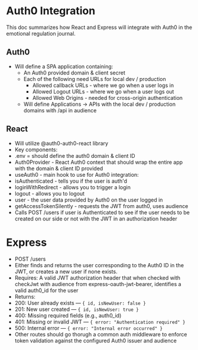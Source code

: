 # Auth0 Integration

This doc summarizes how React and Express will integrate with Auth0 in the emotional regulation journal.

## Auth0
* Will define a SPA application containing:
   * An Auth0 provided domain & client secret
   * Each of the following need URLs for local dev / production
      * Allowed callback URLs - where we go when a user logs in
      * Allowed Logout URLs - where we go when a user logs out
      * Allowed Web Origins - needed for cross-origin authentication
   * Will define Applications -> APIs with the local dev / production domains with /api in audience

## React
* Will utilize @auth0-auth0-react library
* Key components:
 * .env = should define the auth0 domain & client ID
 * Auth0Provider - React Auth0 context that should wrap the entire app with the domain & client ID provided
 * useAuth0 - main hook to use for Auth0 integration:
  * isAuthenticated - tells you if the user is auth'd
  * loginWithRedirect - allows you to trigger a login
  * logout - allows you to logout
  * user - the user data provided by Auth0 on the user logged in
  * getAccessTokenSilently - requests the JWT from auth0, uses audience
* Calls POST /users if user is Authenticated to see if the user
  needs to be created on our side or not with the JWT in an
  authorization header

# Express
* POST /users
 * Either finds and returns the user corresponding to the Auth0 ID in the JWT, or creates a new user if none exists.
 * Requires: A valid JWT authorization header that when checked with checkJwt with audience from express-oauth-jwt-bearer, identifies a valid auth0_id for the user
 * Returns:
  * 200: User already exists — `{ id, isNewUser: false }`
  * 201: New user created — `{ id, isNewUser: true }`
  * 400: Missing required fields (e.g., auth0_id)
  * 401: Missing or invalid JWT — `{ error: "Authentication required" }`
  * 500: Internal error — `{ error: "Internal error occurred" }`
* Other routes should go thorugh a common auth middleware to enforce token validation against the configured Auth0 issuer and audience
